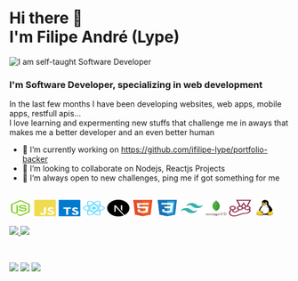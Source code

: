 # Hi there 👋<br>I'm Filipe André (Lype)


![I am self-taught Software Developer](https://images.unsplash.com/photo-1526649661456-89c7ed4d00b8?ixid=MnwxMjA3fDB8MHxwaG90by1wYWdlfHx8fGVufDB8fHx8&ixlib=rb-1.2.1&auto=format&fit=crop&w=1010&q=80)

### I'm Software Developer, specializing in web development
In the last few months I have been developing websites, web apps, mobile apps, restfull apis...<br>
I love learning and expermenting new stuffs that challenge me in aways that makes me a better developer and an even better human<br>

- 🔭 I’m currently working on https://github.com/ifilipe-lype/portfolio-backer 
- 👯 I’m looking to collaborate on Nodejs, Reactjs Projects 
- 🤔 I’m always open to new challenges, ping me if got something for me


<div style="display: inline_block"><br>
  <img align="center" alt="Lype-CSS" height="30" width="40" src="https://raw.githubusercontent.com/devicons/devicon/master/icons/nodejs/nodejs-plain.svg">
  <img align="center" alt="Lype-Js" height="30" width="40" src="https://raw.githubusercontent.com/devicons/devicon/master/icons/javascript/javascript-plain.svg">
  <img align="center" alt="Lype-Ts" height="30" width="40" src="https://raw.githubusercontent.com/devicons/devicon/master/icons/typescript/typescript-plain.svg">
  <img align="center" alt="Lype-React" height="30" width="40" src="https://raw.githubusercontent.com/devicons/devicon/master/icons/react/react-original.svg">
  <img align="center" alt="Lype-Nextjs" height="30" width="40" src="https://raw.githubusercontent.com/devicons/devicon/master/icons/nextjs/nextjs-original.svg">
  <img align="center" alt="Lype-HTML" height="30" width="40" src="https://raw.githubusercontent.com/devicons/devicon/master/icons/html5/html5-original.svg">
  <img align="center" alt="Lype-CSS" height="30" width="40" src="https://raw.githubusercontent.com/devicons/devicon/master/icons/css3/css3-original.svg">
  <img align="center" alt="Lype-Tailwindcss" height="30" width="40" src="https://raw.githubusercontent.com/devicons/devicon/master/icons/tailwindcss/tailwindcss-plain.svg">
  <img align="center" alt="Lype-MongoDB" height="30" width="40" src="https://raw.githubusercontent.com/devicons/devicon/master/icons/mongodb/mongodb-original-wordmark.svg">
  <img align="center" alt="Lype-Jest" height="30" width="40" src="https://raw.githubusercontent.com/devicons/devicon/master/icons/jest/jest-plain.svg">
  <img align="center" alt="Lype-Linux" height="30" width="40" src="https://raw.githubusercontent.com/devicons/devicon/master/icons/linux/linux-original.svg">
</div><br>


<div>
  <a href="https://github.com/ifilipe-lype">
  <img height="180em" src="https://github-readme-stats.vercel.app/api?username=ifilipe-lype&show_icons=true&theme=dracula&include_all_commits=true&count_private=true"/>
  <img height="180em" src="https://github-readme-stats.vercel.app/api/top-langs/?username=ifilipe-lype&layout=compact&langs_count=7&theme=dracula"/>
</div>

##

<br>
<div> 
  <a href = "mailto:filipe7lype@gmail.com"><img src="https://img.shields.io/badge/-Gmail-%23333?style=for-the-badge&logo=gmail&logoColor=white" target="_blank"></a>
  <a href="https://www.linkedin.com/in/filipe-andr%C3%A9-25b9301b4/" target="_blank"><img src="https://img.shields.io/badge/-LinkedIn-%230077B5?style=for-the-badge&logo=linkedin&logoColor=white" target="_blank"></a>
  <a href="https://twitter.com/ifilipe_lype" target="_blank"><img src="https://img.shields.io/badge/-Twitter-%230077B5?style=for-the-badge&logo=twitter&logoColor=white" target="_blank"></a>
</div>
